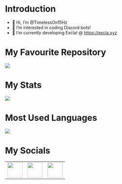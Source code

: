 # Introduction
- 👋 Hi, I’m @TimelessOn15Hz
- 👀 I’m interested in coding Discord bots!
- 🌱 I’m currently developing Excla! @ https://excla.xyz

# My Favourite Repository
<img src="https://github-readme-stats.vercel.app/api/pin/?username=teetwonot&repo=excla"/>

# My Stats
<img src="https://github-readme-stats.vercel.app/api?username=teetwonot&show_icons=true&theme=transparent)"/>

# Most Used Languages
<img src="https://github-readme-stats.vercel.app/api/top-langs?username=teetwonot&layout=compact"/>

# My Socials
<table>
    <tbody>
        <tr>
            <td><a href="https://www.youtube.com/channel/UC_E94MhLA5QDCefWXLqW33A">
            <img height="50" src="https://www.vectorlogo.zone/logos/youtube/youtube-icon.svg" />
            </a></td>
            <td><a href="https://www.instagram.com/timelesson15hz">
            <img height="50" src="https://www.vectorlogo.zone/logos/instagram/instagram-icon.svg" />
            </a></td>
            <td><a href="https://twitch.tv/timelesson15hz">
            <img height="50" src="https://www.vectorlogo.zone/logos/twitch/twitch-icon.svg" />
            </a></td>
        </tr>
    </tbody>
</table>
